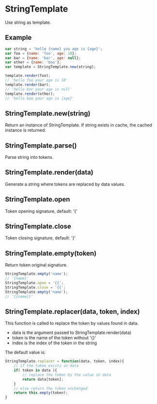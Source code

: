 StringTemplate
=============

Use string as template.

## Example

```javascript
var string = 'hello {name} you age is {age}';
var foo = {name: 'foo', age: 18};
var bar = {name: 'bar', age: null};
var other = {name: 'boo'};
var template = StringTemplate.new(string);

template.render(foo);
// 'hello foo your age is 18'
template.render(bar);
// 'hello bar your age is null'
template.render(other);
// 'hello boo your age is {age}'
```

## StringTemplate.new(string)

Return an instance of StringTemplate. If string exists in cache, the cached instance is returned.

## StringTemplate.parse()

Parse string into tokens.

## StringTemplate.render(data)

Generate a string where tokens are replaced by data values.

## StringTemplate.open

Token opening signature, default: '{'

## StringTemplate.close

Token closing signature, default: '}'

## StringTemplate.empty(token)

Return token original signature.

```javascript
StringTemplate.empty('name');
// '{name}'
StringTemplate.open = '{{';
StringTemplate.close = '{{';
StringTemplate.empty('name');
// '{{name}}'
```

## StringTemplate.replacer(data, token, index)

This function is called to replace the token by values found in data.

- data is the argument passed to StringTemplate.render(data)
- token is the name of the token without '{}'
- index is the index of the token in the string

The default value is:

```javascript
StringTemplate.replacer = function(data, token, index){
	// if the token exists in data
	if( token in data ){
		// replace the token by the value in data
		return data[token];
	}
	// else return the token unchanged
	return this.empty(token);
}
```
